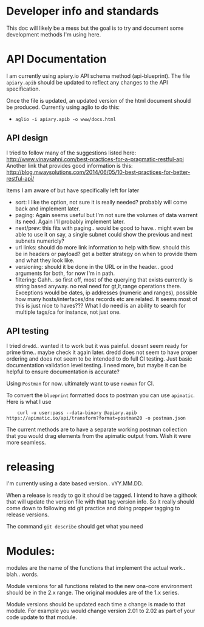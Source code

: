Developer info and standards
============================

This doc will likely be a mess but the goal is to try and document some development methods I'm using here.

API Documentation
=================

I am currently using apiary.io API schema method (api-blueprint).  The file `apiary.apib` should be updated to reflect any changes to the API specification.

Once the file is updated, an updated version of the html document should be produced. Currently using aglio to do this:
* `aglio -i apiary.apib -o www/docs.html`

## API design

I tried to follow many of the suggestions listed here: http://www.vinaysahni.com/best-practices-for-a-pragmatic-restful-api
Another link that provides good information is this: http://blog.mwaysolutions.com/2014/06/05/10-best-practices-for-better-restful-api/

Items I am aware of but have specifically left for later
* sort:  I like the option, not sure it is really needed?  probably will come back and implement later.
* paging: Again seems useful but I'm not sure the volumes of data warrent its need.  Again I'll probably implement later.
* next/prev: this fits with paging.. would be good to have.. might even be able to use it on say, a single subnet could show the previous and next subnets numericly?
* url links: should do more link information to help with flow. should this be in headers or payload? get a better strategy on when to provide them and what they look like.
* versioning: should it be done in the URL or in the header.. good arguments for both, for now I'm in path.
* filtering: Gahh.. so first off, most of the querying that exists currently is string based anyway.  no real need for gt,lt,range operations there. Exceptions would be dates, ip addresses (numeric and ranges), possible how many hosts/interfaces/dns records etc are related. It seems most of this is just nice to haves??? What I do need is an ability to search for multiple tags/ca for instance, not just one.

## API testing
I tried `dredd`.. wanted it to work but it was painful.  doesnt seem ready for prime time.. maybe check it again later.
dredd does not seem to have proper ordering and does not seem to be intended to do full CI testing.  Just basic documentation validation level testing.  I need more, but maybe it can be helpful to ensure documentation is accurate?

Using `Postman` for now.  ultimately want to use `newman` for CI.

To convert the `blueprint` formatted docs to postman you can use `apimatic`.  Here is what I use

        curl -u user:pass --data-binary @apiary.apib https://apimatic.io/api/transform?format=postman20 -o postman.json

The current methods are to have a separate working postman collection that you would drag elements from the apimatic output from. Wish it were more seamless.

releasing
=========
I'm currently using a date based version.. vYY.MM.DD.

When a release is ready to go it should be tagged.  I intend to have a githook that will update the version file with that tag version info.  So it really should come down to following std git practice and doing propper tagging to release versions.

The command `git describe` should get what you need


Modules:
========

modules are the name of the functions that implement the actual work.. blah.. words.

Module versions for all functions related to the new ona-core environment should be in the 2.x range. The original modules are of the 1.x series.

Module versions should be updated each time a change is made to that module. For example you would change version 2.01 to 2.02 as part of your code update to that module.


